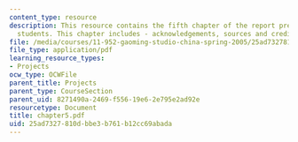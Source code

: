 ```yaml
---
content_type: resource
description: This resource contains the fifth chapter of the report prepared by the
  students. This chapter includes - acknowledgements, sources and credits.
file: /media/courses/11-952-gaoming-studio-china-spring-2005/25ad7327810dbbe3b761b12cc69abada_chapter5.pdf
file_type: application/pdf
learning_resource_types:
- Projects
ocw_type: OCWFile
parent_title: Projects
parent_type: CourseSection
parent_uid: 8271490a-2469-f556-19e6-2e795e2ad92e
resourcetype: Document
title: chapter5.pdf
uid: 25ad7327-810d-bbe3-b761-b12cc69abada
---
```

